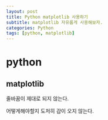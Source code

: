 ```yaml
---
layout: post
title: Python matplotlib 사용하기
subtitle: matplotlib 자유롭게 사용해보자.
categories: Python
tags: [python, matplotlib]
---
```



# python

## matplotlib

줄바꿈이 제대로 되지 않는다.

어떻게해야할지 도저히 감이 오지 않는다.